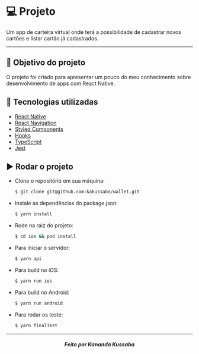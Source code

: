 # :computer: Projeto

Um app de carteira virtual onde terá a possibilidade de cadastrar novos cartões e listar cartão já cadastrados.

---

## :dart: Objetivo do projeto

O projeto foi criado para apresentar um pouco do meu conhecimento sobre desenvolvimento de apps com React Native.

## :rocket: Tecnologias utilizadas

- [React Native](https://reactnative.dev/)
- [React Navigation](https://reactnavigation.org/)
- [Styled Components](https://styled-components.com/)
- [Hooks](https://pt-br.reactjs.org/docs/hooks-intro.html)
- [TypeScript](https://www.typescriptlang.org/)
- [Jest](https://jestjs.io/docs/tutorial-react-native)

## :arrow_forward: Rodar o projeto

- Clone o repositório em sua máquina:
  ```sh
  $ git clone git@github.com:kakussaba/wallet.git
  ```
- Instale as dependências do package.json:
  ```sh
  $ yarn install
  ```
- Rode na raiz do projeto:
  ```sh
  $ cd ios && pod install
  ```
- Para iniciar o servidor:
  ```sh
  $ yarn api
  ```
- Para build no iOS:
  ```sh
  $ yarn run ios
  ```
- Para build no Android:
  ```sh
  $ yarn run android
  ```
- Para rodar os teste:
  ```sh
  $ yarn finalTest
  ```

---

<h5 align='center'>Feito por Kananda Kussaba</h5>
